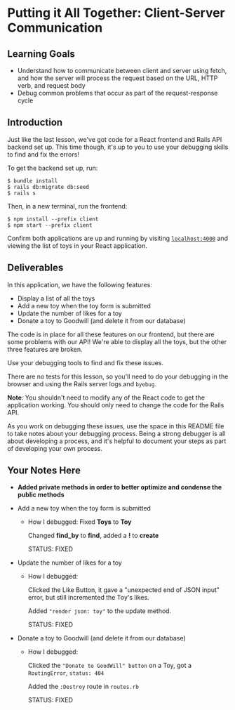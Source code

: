 # Putting it All Together: Client-Server Communication

## Learning Goals
- Understand how to communicate between client and server using fetch, and how
  the server will process the request based on the URL, HTTP verb, and request
  body
- Debug common problems that occur as part of the request-response cycle

## Introduction
Just like the last lesson, we've got code for a React frontend and Rails API
backend set up. This time though, it's up to you to use your debugging skills to
find and fix the errors!

To get the backend set up, run:

```console
$ bundle install
$ rails db:migrate db:seed
$ rails s
```

Then, in a new terminal, run the frontend:

```console
$ npm install --prefix client
$ npm start --prefix client
```

Confirm both applications are up and running by visiting
[`localhost:4000`](http://localhost:4000) and viewing the list of toys in your
React application.

## Deliverables
In this application, we have the following features:

- Display a list of all the toys
- Add a new toy when the toy form is submitted
- Update the number of likes for a toy
- Donate a toy to Goodwill (and delete it from our database)

The code is in place for all these features on our frontend, but there are some
problems with our API! We're able to display all the toys, but the other three
features are broken.

Use your debugging tools to find and fix these issues.

There are no tests for this lesson, so you'll need to do your debugging in the
browser and using the Rails server logs and `byebug`.

**Note**: You shouldn't need to modify any of the React code to get the
application working. You should only need to change the code for the Rails API.

As you work on debugging these issues, use the space in this README file to take
notes about your debugging process. Being a strong debugger is all about
developing a process, and it's helpful to document your steps as part of
developing your own process.

## Your Notes Here
- **Added private methods in order to better optimize and condense the public methods**
- Add a new toy when the toy form is submitted
  - How I debugged:
    Fixed **Toys** to **Toy**

    Changed **find_by** to **find**, added a **!** to **create**

    STATUS: FIXED

- Update the number of likes for a toy
  - How I debugged:
  
    Clicked the Like Button, it gave a "unexpected end of JSON input" error, but still incremented the Toy's likes.

    Added `"render json: toy"` to the update method.

    STATUS: FIXED
    
- Donate a toy to Goodwill (and delete it from our database)
  - How I debugged:

    Clicked the `"Donate to GoodWill" button` on a Toy, got a `RoutingError`, `status: 404`

    Added the `:Destroy` route in `routes.rb`

    STATUS: FIXED